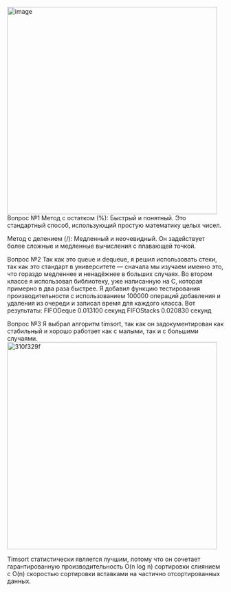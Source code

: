 <img width="488" height="482" alt="image" src="https://github.com/user-attachments/assets/78965e3c-62c4-4ba2-a185-9ef75e4e767d" />Вопрос №1
Метод с остатком (%): Быстрый и понятный. Это стандартный способ, использующий простую математику целых чисел.

Метод с делением (/): Медленный и неочевидный. Он задействует более сложные и медленные вычисления с плавающей точкой.

Вопрос №2
Так как это queue и dequeue, я решил использовать стеки, так как это стандарт в университете — сначала мы изучаем именно это, что гораздо медленнее и ненадёжнее в больших случаях.
Во втором классе я использовал библиотеку, уже написанную на C, которая примерно в два раза быстрее.
Я добавил функцию тестирования производительности с использованием 100000 операций добавления и удаления из очереди и записал время для каждого класса. Вот результаты:
FIFODeque 0.013100 секунд
FIFOStacks 0.020830 секунд


Вопрос №3
Я выбрал алгоритм timsort, так как он задокументирован как стабильный и хорошо работает как с малыми, так и с большими случаями.
<img width="488" height="482" alt="310f329f" src="https://github.com/user-attachments/assets/568812a9-5b21-4d28-bd37-a57b6df14e58" />

Timsort статистически является лучшим, потому что он сочетает гарантированную производительность O(n log n) сортировки слиянием с O(n) скоростью сортировки вставками на частично отсортированных данных.
